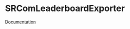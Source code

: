 # SRComLeaderboardExporter

[Documentation](https://timetravelpenguin.github.io/SRComLeaderboardExporter/)
